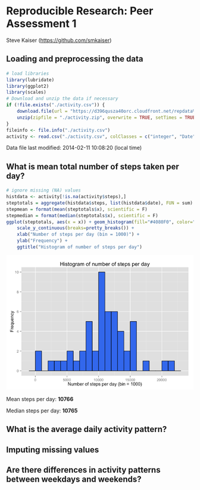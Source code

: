 # Reproducible Research: Peer Assessment 1
Steve Kaiser (https://github.com/smkaiser)  


## Loading and preprocessing the data

```r
# load libraries
library(lubridate)
library(ggplot2)
library(scales)
# Download and unzip the data if necessary
if (!file.exists("./activity.csv")) {
    download.file(url = "https://d396qusza40orc.cloudfront.net/repdata%2Fdata%2Factivity.zip", destfile = "./activity.zip", method = "curl", mode = "wb")
    unzip(zipfile = "./activity.zip", overwrite = TRUE, setTimes = TRUE)  
}
fileinfo <- file.info("./activity.csv")
activity <- read.csv("./activity.csv", colClasses = c("integer", "Date", "integer"))
```
Data file last modified: 2014-02-11 10:08:20 (local time)

## What is mean total number of steps taken per day?

```r
# ignore missing (NA) values
histdata <- activity[!is.na(activity$steps),]
steptotals = aggregate(histdata$steps, list(histdata$date), FUN = sum)
stepmean = format(mean(steptotals$x), scientific = F)
stepmedian = format(median(steptotals$x), scientific = F)
ggplot(steptotals, aes(x = x)) + geom_histogram(fill="#4080F0", color="black", binwidth=1000) +
    scale_y_continuous(breaks=pretty_breaks()) +
    xlab("Number of steps per day (bin = 1000)") +
    ylab("Frequency") +
    ggtitle("Histogram of number of steps per day")
```

![plot of chunk unnamed-chunk-2](./PA1_template_files/figure-html/unnamed-chunk-2.png) 

Mean steps per day: **10766**

Median steps per day: **10765**

## What is the average daily activity pattern?



## Imputing missing values



## Are there differences in activity patterns between weekdays and weekends?
